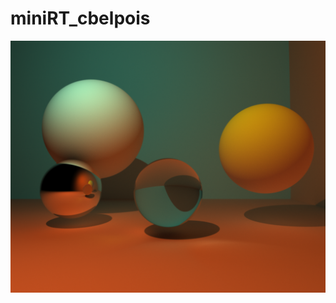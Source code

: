 # miniRT_cbelpois

![alt text](https://github.com/charles-mahaco/miniRT_cbelpois/blob/main/img2.bmp?raw=true)

